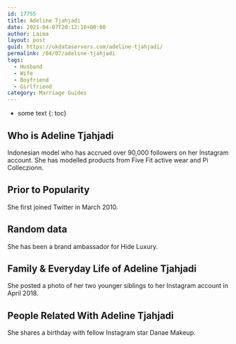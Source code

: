 ```yaml
---
id: 17755
title: Adeline Tjahjadi
date: 2021-04-07T20:12:10+00:00
author: Laima
layout: post
guid: https://ukdataservers.com/adeline-tjahjadi/
permalink: /04/07/adeline-tjahjadi
tags:
  - Husband
  - Wife
  - Boyfriend
  - Girlfriend
category: Marriage Guides
---
```


* some text
{: toc}


## Who is Adeline Tjahjadi
                  
                  
                  
Indonesian model who has accrued over 90,000 followers on her Instagram account. She has modelled products from Five Fit active wear and Pi Colleczionn. 
                  
              
            
              
            
                
                
                
## Prior to Popularity
                  
                  
                  
She first joined Twitter in March 2010. 
                  
              
            
              
            
                
                
                
## Random data
                  
                  
                  
She has been a brand ambassador for Hide Luxury. 
                  
              
            
              
            
                
                
                
## Family & Everyday Life of Adeline Tjahjadi
                  
                  
                  
She posted a photo of her two younger siblings to her Instagram account in April 2018. 
                  
              
            
              
            
                
                
                
## People Related With Adeline Tjahjadi
                  
                  
                  
She shares a birthday with fellow Instagram star Danae Makeup. 
                  
              
            
              
            
                
              
            
              
              
            
            
              
            
          
          
          